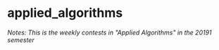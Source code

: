 # applied_algorithms

*Notes: This is the weekly contests in "Applied Algorithms" in the 20191 semester*
